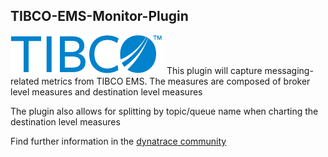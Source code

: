## TIBCO-EMS-Monitor-Plugin

![images/tibco-logo-retina.png](images/tibco-logo-retina.png) This plugin will capture messaging-related metrics from TIBCO EMS.  The measures are composed of broker level measures and destination level measures

The plugin also allows for splitting by topic/queue name when charting the destination level measures

Find further information in the [dynatrace community](https://community.compuwareapm.com/community/display/DL/TIBCO+EMS+Monitor+Plugin)
